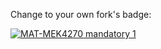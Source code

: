 Change to your own fork's badge:

[![MAT-MEK4270 mandatory 1](https://github.com/Oskar-Idland/MAT-MEK4270-mandatory1/actions/workflows/main.yml/badge.svg)](https://github.com/Oskar-Idland/MAT-MEK4270-mandatory1/actions/workflows/main.yml)

